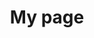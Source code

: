 ---
title: My page
type: landing

sections:
  - block: markdown
    content:
      title: Network Virtualization
      text: |
        # NFV & MEC

  - block: slider
    content:
      slides:
        - title: <span style="font-size:70%">Network Function Virtualization</span>
          content: <span style="font-size:70%">NFV</span>
          align: center
          background:
            image:
              filename: NFV(unsplash).jpg
            brightness: 0.4
            position: center
            color: '#000'
        - title: <span style="font-size:70%">Software-Defined Networking</span>
          content: <span style="font-size:70%">SDN</span>
          align: center
          background:
            image:
              filename: SDN(unsplash).jpg
            brightness: 0.4
            position: center
            color: '#000'
        - title: <span style="font-size:70%">Virtual Network Functions</span>
          content: <span style="font-size:70%">VNF</span>
          align: center
          background:
            image:
              filename: VNF(unsplash).jpg
            brightness: 0.4
            position: center
            color: '#000'
        - title: <span style="font-size:70%">Multi-access Edge Computing</span>
          content: <span style="font-size:70%">MEC / Cloud</span>
          align: center
          background:
            image:
              filename: cloud(unsplash).jpg
            brightness: 0.4
            position: center
            color: '#000'
    design:
      slide_height: '500px'
      is_fullscreen: false
      loop: true
      interval: 3000

  - block: markdown
    content:
      title: ''
      subtitle: ''
      text: |
        ## Introduction
        Network virtualization and Multi-access Edge Computing (MEC) are key elements of modern network infrastructure, enabling more flexible, efficient, and intelligent network construction.

        - **Network Virtualization**: Abstracting physical network resources into software
        - **MEC**: Providing computing capabilities at the network edge to reduce latency and improve performance

        <br><br>

        ## 1. Core Concepts
        1. **Network Virtualization**
          - NFV (Network Function Virtualization)
          - SDN (Software-Defined Networking)
          - VNF (Virtual Network Functions)

          <br>

        2. **Multi-access Edge Computing**
          - Edge Data Centers
          - Low-latency Applications

        <br>

        3. **Related Technologies**
          - 5G and Beyond 5G Networks
          - Network Slicing
          - Cloud-Native Networking

        <br><br><br>

        ## 2. Technological Necessity
        1. **Enhanced Flexibility**
          - Dynamic Resource Allocation
          - Reduced Service Deployment Time

          <br>

        2. **Cost Efficiency**
          - Reduction in CAPEX and OPEX
          - Decreased Hardware Dependency

          <br>

        3. **Performance Optimization**
          - Latency Reduction
          - Efficient Bandwidth Utilization

          <br>

        4. **Accelerated Innovation**
          - Rapid Launch of New Services
          - Customized Network Services

        <br><br><br>

        ## 3. Application Areas
        - **Smart Cities**: Real-time Traffic Management, Energy Grid Optimization
        - **Industrial Automation**: Smart Factories, Predictive Maintenance
        - **Augmented/Virtual Reality**: Immersive Gaming, Remote Collaboration
        - **Autonomous Driving**: Vehicle-to-Vehicle Communication, Real-time Route Optimization
        - **Healthcare**: Telemedicine, Real-time Patient Monitoring

        <br><br><br>

        ## 4. Technical Architecture
        ![NV and MEC Architecture](nv.png)

        <br><br><br>

        ## 5. Key Technology Trends
        1. **AI/ML Integration**: Network Automation and Optimization
        2. **Edge AI**: Distributed Learning and Inference
        3. **Quantum Networking**: Ultra-high Speed, Ultra-secure Communication
        4. **Green Networking**: Energy-efficient Network Design

        <br><br><br>

        ## 6. Challenges
        - **Security and Privacy**: Data Protection in Distributed Environments
        - **Standardization**: Interoperability Among Various Vendors and Technologies
        - **Complexity Management**: Efficient Operation and Management of Distributed Systems
        - **Skill Gap**: Training Specialized Personnel for New Technologies

        <br><br><br>

        ## 7. Learning Resources
        1. **Technical Documents**
          - ETSI MEC White Paper
          - ONF (Open Networking Foundation) SDN Architecture

        2. **Conferences and Workshops**
          - MEC World Congress
          - Open Networking Summit

        3. **Open Source Projects**
          - ONAP (Open Network Automation Platform)
          - Open Edge Computing Initiative

        <br><br><br>

        ## 8. Future Outlook
        - Integration with 6G Networks
        - Development as a Key Technology for Space Internet Construction
        - Fusion with Quantum Computing for Ultra-fast, Ultra-secure Networks

        <br><br><br>

        "Network virtualization and MEC are more than just technologies. They represent a revolutionary paradigm that can fundamentally change how we interact with the world. A deep understanding of these fields will be crucial for future network innovation."
---